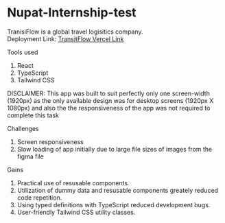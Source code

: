 # Nupat-Internship-test

TranisiFlow is a global travel logisitics company.<br />
Deployment Link: [TransitFlow Vercel Link](https://nupat-internship-test-u14f.vercel.app/)

Tools used
1. React
2. TypeScript
3. Tailwind CSS

DISCLAIMER: This app was built to suit perfectly only one screen-width (1920px) as the only available design was for desktop screens (1920px X 1080px) and also the
the responsiveness of the app was not required to complete this task

Challenges
1. Screen responsiveness
2. Slow loading of app initially due to large file sizes  of images from the figma file

Gains
1. Practical use of resusable components.
2. Utilization of dummy data and resusable components greately reduced code repetition.
2. Using typed definitions with TypeScript reduced development bugs.
3. User-friendly Tailwind CSS utility classes.
